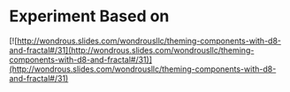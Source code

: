 # Experiment Based on 

[![http://wondrous.slides.com/wondrousllc/theming-components-with-d8-and-fractal#/31](http://wondrous.slides.com/wondrousllc/theming-components-with-d8-and-fractal#/31)](http://wondrous.slides.com/wondrousllc/theming-components-with-d8-and-fractal#/31)
